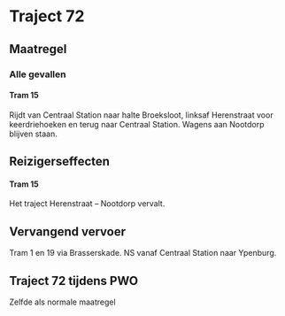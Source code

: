 # Traject 72
## Maatregel
### Alle gevallen

#### Tram 15
Rijdt van Centraal Station naar halte Broeksloot, linksaf Herenstraat voor keerdriehoeken en terug naar Centraal Station.
Wagens aan Nootdorp blijven staan.

## Reizigerseffecten

#### Tram 15
Het traject Herenstraat – Nootdorp vervalt.

## Vervangend vervoer
Tram 1 en 19 via Brasserskade.
NS vanaf Centraal Station naar Ypenburg.

## Traject 72 tijdens PWO
Zelfde als normale maatregel
